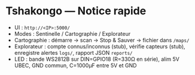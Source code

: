 # Tshakongo — Notice rapide
- UI : `http://<IP>:5000/`
- Modes : Sentinelle / Cartographie / Explorateur
- Cartographie : démarre → scan → Stop & Sauver → fichier dans `/maps/`
- Explorateur : compte connus/inconnus (stub), vérifie capteurs (stub), enregistre alertes `logs/`, rapport JSON `reports/`
- LED : bande WS2812B sur DIN=GPIO18 (R=330Ω en série), alim 5V UBEC, GND commun, C=1000µF entre 5V et GND
